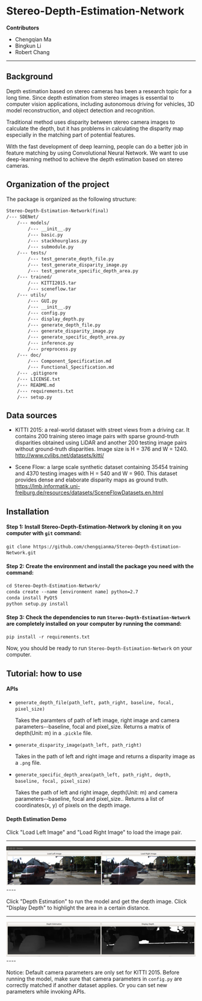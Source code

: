 # Stereo-Depth-Estimation-Network

**Contributors**
- Chengqian Ma
- Bingkun Li
- Robert Chang
----------------------------------

## Background
Depth estimation based on stereo cameras has been a research topic for a long time. Since depth estimation from stereo images is essential to computer vision applications, including autonomous driving for vehicles, 3D model reconstruction, and object detection and recognition.

Traditional method uses disparity between stereo camera images to calculate the depth, but it has problems in calculating the disparity map especially in the matching part of potential features.

With the fast development of deep learning, people can do a better job in feature matching by using Convolutional Neural Network. We want to use deep-learning method to achieve the depth estimation based on stereo cameras.

## Organization of the project

The package is organized as the following structure:

    Stereo-Depth-Estimation-Network(final)
    /--- SDENet/
        /--- models/
            /--- __init__.py
            /--- basic.py
            /--- stackhourglass.py
            /--- submodule.py
        /--- tests/
            /--- test_generate_depth_file.py
            /--- test_generate_disparity_image.py
            /--- test_generate_specific_depth_area.py
        /--- trained/
            /--- KITTI2015.tar
            /--- sceneflow.tar
        /--- utils/
            /--- GUI.py            
            /--- __init__.py
            /--- config.py
            /--- display_depth.py
            /--- generate_depth_file.py
            /--- generate_disparity_image.py
            /--- generate_specific_depth_area.py
            /--- inference.py
            /--- preprocess.py
        /--- doc/
            /--- Component_Specification.md
            /--- Functional_Specification.md
        /--- .gitignore
        /--- LICENSE.txt
        /--- README.md
        /--- requirements.txt
        /--- setup.py
    
## Data sources
- KITTI 2015: a real-world dataset with street views from a driving car. It contains 200 training stereo image pairs with sparse ground-truth disparities obtained using LiDAR and another 200 testing image pairs without ground-truth disparities. Image size is H = 376 and W = 1240.
http://www.cvlibs.net/datasets/kitti/

- Scene Flow: a large scale synthetic dataset containing 35454 training and 4370 testing images with H = 540 and W = 960. This dataset provides dense and elaborate disparity maps as ground truth.
https://lmb.informatik.uni-freiburg.de/resources/datasets/SceneFlowDatasets.en.html

## Installation
#### Step 1: Install Stereo-Depth-Estimation-Network by cloning it on you computer with `git` command:

```
git clone https://github.com/chengqianma/Stereo-Depth-Estimation-Network.git
```

#### Step 2: Create the environment and install the package you need with the command:

```
cd Stereo-Depth-Estimation-Network/
conda create --name [environment name] python=2.7
conda install PyQt5
python setup.py install
```

#### Step 3: Check the dependencies to run `Stereo-Depth-Estimation-Network` are completely installed on your computer by running the command:

```
pip install -r requirements.txt
```

Now, you should be ready to run `Stereo-Depth-Estimation-Network` on  your computer. 

## Tutorial: how to use
#### APIs
- `generate_depth_file(path_left, path_right, baseline, focal, pixel_size)`
    
    Takes the paramters of path of left image, right image and camera parameters--baseline, focal and pixel_size. Returns a matrix of depth(Unit: m) in a `.pickle` file.
    
- `generate_disparity_image(path_left, path_right)` 
    
    Takes in the path of left and right image and returns a disparity image as a `.png` file. 

- `generate_specific_depth_area(path_left, path_right, depth, baseline, focal, pixel_size)`
    
    Takes the path of left and right image, depth(Unit: m) and camera parameters--baseline, focal and pixel_size.. Returns a list of coordinates(x, y) of pixels on the depth image. 

#### Depth Estimation Demo
Click "Load Left Image" and "Load Right Image" to load the image pair. 

----
<img src="doc/input_image.jpg">
----

Click "Depth Estimation" to run the model and get the depth image. Click "Display Depth" to highlight the area in a certain distance.

----
<img src="doc/estimation.jpg">
----

Notice: Default camera parameters are only set for KITTI 2015. Before running the model, make sure that camera parameters in `config.py` are correctly matched if another dataset applies. Or you can set new parameters while invoking APIs. 
